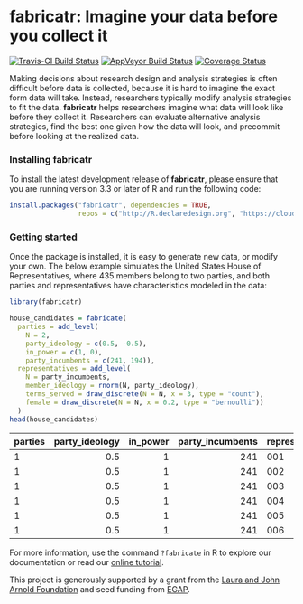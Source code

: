 
<!-- README.md is generated from README.Rmd. Please edit that file -->
fabricatr: Imagine your data before you collect it
==================================================

[![Travis-CI Build Status](https://travis-ci.org/DeclareDesign/fabricatr.svg?branch=master)](https://travis-ci.org/DeclareDesign/fabricatr) [![AppVeyor Build Status](https://ci.appveyor.com/api/projects/status/github/DeclareDesign/fabricatr?branch=master&svg=true)](https://ci.appveyor.com/project/DeclareDesign/fabricatr) [![Coverage Status](https://coveralls.io/repos/github/DeclareDesign/fabricatr/badge.svg?branch=master)](https://coveralls.io/github/DeclareDesign/fabricatr?branch=master)

Making decisions about research design and analysis strategies is often difficult before data is collected, because it is hard to imagine the exact form data will take. Instead, researchers typically modify analysis strategies to fit the data. **fabricatr** helps researchers imagine what data will look like before they collect it. Researchers can evaluate alternative analysis strategies, find the best one given how the data will look, and precommit before looking at the realized data.

### Installing fabricatr

To install the latest development release of **fabricatr**, please ensure that you are running version 3.3 or later of R and run the following code:

``` r
install.packages("fabricatr", dependencies = TRUE,
                 repos = c("http://R.declaredesign.org", "https://cloud.r-project.org"))
```

### Getting started

Once the package is installed, it is easy to generate new data, or modify your own. The below example simulates the United States House of Representatives, where 435 members belong to two parties, and both parties and representatives have characteristics modeled in the data:

``` r
library(fabricatr)

house_candidates = fabricate(
  parties = add_level(
    N = 2, 
    party_ideology = c(0.5, -0.5), 
    in_power = c(1, 0), 
    party_incumbents = c(241, 194)),
  representatives = add_level(
    N = party_incumbents, 
    member_ideology = rnorm(N, party_ideology),
    terms_served = draw_discrete(N = N, x = 3, type = "count"),
    female = draw_discrete(N = N, x = 0.2, type = "bernoulli"))
  )
head(house_candidates)
```

| parties |  party\_ideology|  in\_power|  party\_incumbents| representatives |  member\_ideology|  terms\_served|  female|
|:--------|----------------:|----------:|------------------:|:----------------|-----------------:|--------------:|-------:|
| 1       |              0.5|          1|                241| 001             |              1.26|              2|       0|
| 1       |              0.5|          1|                241| 002             |              0.59|              2|       0|
| 1       |              0.5|          1|                241| 003             |              0.05|              2|       1|
| 1       |              0.5|          1|                241| 004             |              0.02|              3|       0|
| 1       |              0.5|          1|                241| 005             |              1.54|              6|       0|
| 1       |              0.5|          1|                241| 006             |             -0.50|              4|       0|

For more information, use the command `?fabricate` in R to explore our documentation or read our [online tutorial](http://fabricatr.declaredesign.org/articles/getting_started.html).

This project is generously supported by a grant from the [Laura and John Arnold Foundation](http://www.arnoldfoundation.org) and seed funding from [EGAP](http://egap.org).
